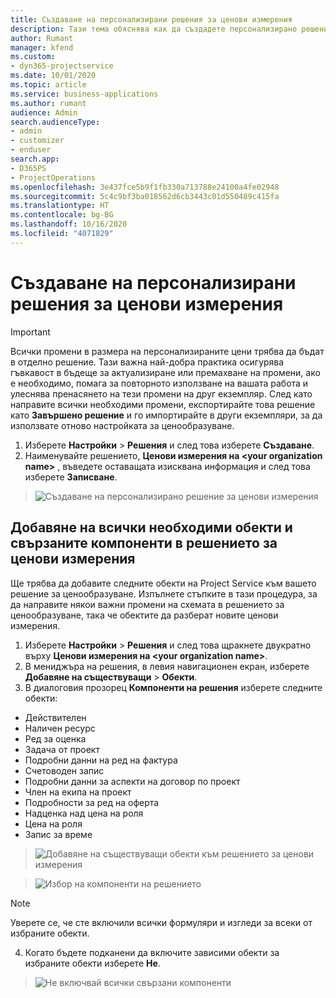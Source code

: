 ```yaml
---
title: Създаване на персонализирани решения за ценови измерения
description: Тази тема обяснява как да създадете персонализирано решение при създаване на персонализирани размери за ценообразуване.
author: Rumant
manager: kfend
ms.custom:
- dyn365-projectservice
ms.date: 10/01/2020
ms.topic: article
ms.service: business-applications
ms.author: rumant
audience: Admin
search.audienceType:
- admin
- customizer
- enduser
search.app:
- D365PS
- ProjectOperations
ms.openlocfilehash: 3e437fce5b9f1fb330a713788e24100a4fe02948
ms.sourcegitcommit: 5c4c9bf3ba018562d6cb3443c01d550489c415fa
ms.translationtype: HT
ms.contentlocale: bg-BG
ms.lasthandoff: 10/16/2020
ms.locfileid: "4071829"
---
```

# <a name="create-custom-solutions-for-pricing-dimensions"></a>Създаване на персонализирани решения за ценови измерения

> [!IMPORTANT]
> Всички промени в размера на персонализираните цени трябва да бъдат в отделно решение. Тази важна най-добра практика осигурява гъвкавост в бъдеще за актуализиране или премахване на промени, ако е необходимо, помага за повторното използване на вашата работа и улеснява пренасянето на тези промени на друг екземпляр. След като направите всички необходими промени, експортирайте това решение като **Завършено решение** и го импортирайте в други екземпляри, за да използвате отново настройката за ценообразуване.

1. Изберете **Настройки** > **Решения** и след това изберете **Създаване**. 
2. Наименувайте решението, **Ценови измерения на \<your organization name>** , въведете оставащата изисквана информация и след това изберете **Записване**.

> ![Създаване на персонализирано решение за ценови измерения](media/Creation-of-custom-pricing-dimension-solution.PNG)
  
## <a name="add-all-required-entities-and-related-components-to-the-pricing-dimension-solution"></a>Добавяне на всички необходими обекти и свързаните компоненти в решението за ценови измерения
Ще трябва да добавите следните обекти на Project Service към вашето решение за ценообразуване. Изпълнете стъпките в тази процедура, за да направите някои важни промени на схемата в решението за ценообразуване, така че обектите да разберат новите ценови измерения.

1. Изберете **Настройки** > **Решения** и след това щракнете двукратно върху **Ценови измерения на \<your organization name>**. 
2. В мениджъра на решения, в левия навигационен екран, изберете **Добавяне на съществуващи**  >  **Обекти**.
3. В диалоговия прозорец **Компоненти на решения** изберете следните обекти:

- Действителен
- Наличен ресурс
- Ред за оценка
- Задача от проект
- Подробни данни на ред на фактура
- Счетоводен запис
- Подробни данни за аспекти на договор по проект
- Член на екипа на проект
- Подробности за ред на оферта
- Надценка над цена на роля
- Цена на роля 
- Запис за време 

> ![Добавяне на съществуващи обекти към решението за ценови измерения](media/Existing-entities-to-PD-solution.png)

> ![Избор на компоненти на решението](media/Dimension-Components.png)

> [!NOTE]
> Уверете се, че сте включили всички формуляри и изгледи за всеки от избраните обекти.

4. Когато бъдете подканени да включите зависими обекти за избраните обекти изберете **Не**.

> ![Не включвай всички свързани компоненти](media/Do-not-include-required.png)


